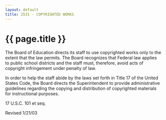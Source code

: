 ```yaml
---
layout: default
title: 2531 - COPYRIGHTED WORKS
---
```


{{ page.title }}
================

The Board of Education directs its staff to use copyrighted works only
to the extent that the law permits. The Board recognizes that Federal
law applies to public school districts and the staff must, therefore,
avoid acts of copyright infringement under penalty of law.

In order to help the staff abide by the laws set forth in Title 17 of
the United States Code, the Board directs the Superintendent to provide
administrative guidelines regarding the copying and distribution of
copyrighted materials for instructional purposes.

17 U.S.C. 101 et seq.

Revised 1/21/03
